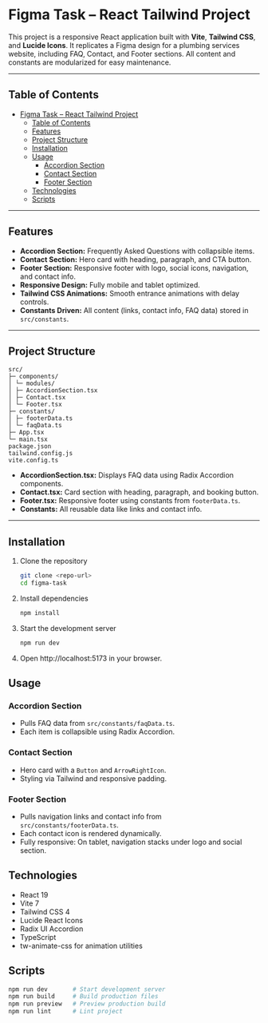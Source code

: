 # Figma Task – React Tailwind Project

This project is a responsive React application built with **Vite**, **Tailwind CSS**, and **Lucide Icons**. It replicates a Figma design for a plumbing services website, including FAQ, Contact, and Footer sections. All content and constants are modularized for easy maintenance.

---

## Table of Contents

- [Figma Task – React Tailwind Project](#figma-task--react-tailwind-project)
  - [Table of Contents](#table-of-contents)
  - [Features](#features)
  - [Project Structure](#project-structure)
  - [Installation](#installation)
  - [Usage](#usage)
    - [Accordion Section](#accordion-section)
    - [Contact Section](#contact-section)
    - [Footer Section](#footer-section)
  - [Technologies](#technologies)
  - [Scripts](#scripts)

---

## Features

- **Accordion Section:** Frequently Asked Questions with collapsible items.  
- **Contact Section:** Hero card with heading, paragraph, and CTA button.  
- **Footer Section:** Responsive footer with logo, social icons, navigation, and contact info.  
- **Responsive Design:** Fully mobile and tablet optimized.  
- **Tailwind CSS Animations:** Smooth entrance animations with delay controls.  
- **Constants Driven:** All content (links, contact info, FAQ data) stored in `src/constants`.

---

## Project Structure

```
src/
├─ components/
│ └─ modules/
│ ├─ AccordionSection.tsx
│ ├─ Contact.tsx
│ └─ Footer.tsx
├─ constants/
│ ├─ footerData.ts
│ └─ faqData.ts
├─ App.tsx
└─ main.tsx
package.json
tailwind.config.js
vite.config.ts
```


- **AccordionSection.tsx:** Displays FAQ data using Radix Accordion components.  
- **Contact.tsx:** Card section with heading, paragraph, and booking button.  
- **Footer.tsx:** Responsive footer using constants from `footerData.ts`.  
- **Constants:** All reusable data like links and contact info.

---

## Installation

1. Clone the repository
   ```bash
   git clone <repo-url>
   cd figma-task
   ```
2. Install dependencies
   ```bash
   npm install
   ```
3. Start the development server
   ```bash
   npm run dev
   ```
4. Open http://localhost:5173
 in your browser.


## Usage

### Accordion Section
- Pulls FAQ data from `src/constants/faqData.ts`.
- Each item is collapsible using Radix Accordion.

### Contact Section
- Hero card with a `Button` and `ArrowRightIcon`.
- Styling via Tailwind and responsive padding.

### Footer Section
- Pulls navigation links and contact info from `src/constants/footerData.ts`.
- Each contact icon is rendered dynamically.
- Fully responsive: On tablet, navigation stacks under logo and social section.

## Technologies

- React 19
- Vite 7
- Tailwind CSS 4
- Lucide React Icons
- Radix UI Accordion
- TypeScript
- tw-animate-css for animation utilities

## Scripts
```bash
npm run dev       # Start development server
npm run build     # Build production files
npm run preview   # Preview production build
npm run lint      # Lint project
```